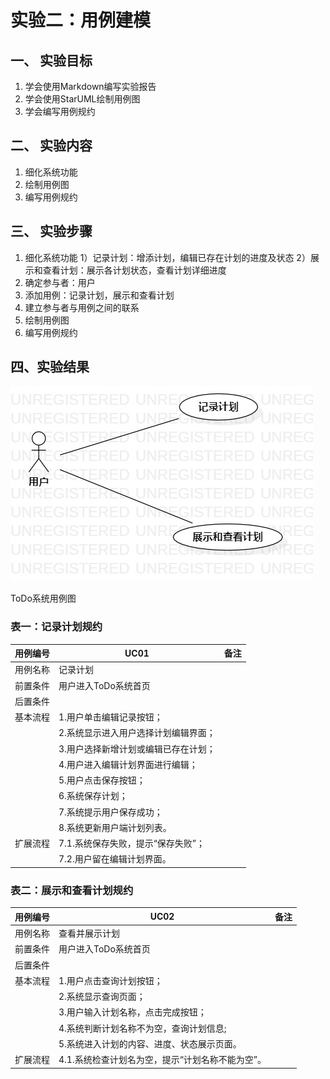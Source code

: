 # 实验二：用例建模

## 一、 实验目标

1. 学会使用Markdown编写实验报告
2. 学会使用StarUML绘制用例图
3. 学会编写用例规约

## 二、 实验内容

1. 细化系统功能
2. 绘制用例图
3. 编写用例规约

## 三、 实验步骤

1. 细化系统功能
   1）记录计划：增添计划，编辑已存在计划的进度及状态
   2）展示和查看计划：展示各计划状态，查看计划详细进度
2. 确定参与者：用户
3. 添加用例：记录计划，展示和查看计划
4. 建立参与者与用例之间的联系
5. 绘制用例图
6. 编写用例规约

## 四、实验结果

![](./实验2.jpg)

ToDo系统用例图

### 表一：记录计划规约

| **用例编号** | **UC01**                             | **备注** |
| :----------- | ------------------------------------ | -------- |
| 用例名称     | 记录计划                             |          |
| 前置条件     | 用户进入ToDo系统首页                 |          |
| 后置条件     |                                      |          |
| 基本流程     | 1.用户单击编辑记录按钮；             |          |
|              | 2.系统显示进入用户选择计划编辑界面；     |          |
|              | 3.用户选择新增计划或编辑已存在计划； |          |
|              | 4.用户进入编辑计划界面进行编辑；     |          |
|              | 5.用户点击保存按钮；                 |          |
|              | 6.系统保存计划；                     |          |
|              | 7.系统提示用户保存成功；             |          |
|              | 8.系统更新用户端计划列表。           |          |
| 扩展流程     | 7.1.系统保存失败，提示“保存失败”；   |          |
|              | 7.2.用户留在编辑计划界面。           |          |

### 表二：展示和查看计划规约

| **用例编号** | **UC02**                                         | **备注** |
| ------------ | ------------------------------------------------ | -------- |
| 用例名称     | 查看并展示计划                                   |          |
| 前置条件     | 用户进入ToDo系统首页                             |          |
| 后置条件     |                                                  |          |
| 基本流程     | 1.用户点击查询计划按钮；                         |          |
|              | 2.系统显示查询页面；                             |          |
|              | 3.用户输入计划名称，点击完成按钮；               |          |
|              | 4.系统判断计划名称不为空，查询计划信息;          |          |
|              | 5.系统进入计划的内容、进度、状态展示页面。       |          |
| 扩展流程     | 4.1.系统检查计划名为空，提示“计划名称不能为空”。 |          |
